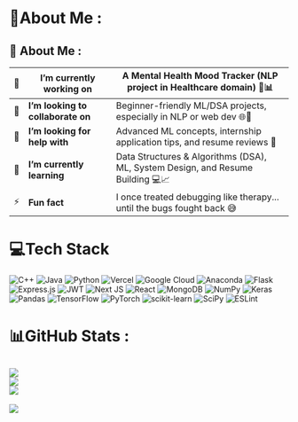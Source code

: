 # 💫About Me :
## 👋 About Me :

| 📌 |**I’m currently working on**     | A Mental Health Mood Tracker (NLP project in Healthcare domain) 🧠📊 |
|----|----------------------------------|-------------------------------------------------------------|
| 🤝 |**I’m looking to collaborate on**| Beginner-friendly ML/DSA projects, especially in NLP or web dev 🌐🤖 |
| 🙌 |**I’m looking for help with**    | Advanced ML concepts, internship application tips, and resume reviews 🚀 |
| 🌱 |**I’m currently learning**       | Data Structures & Algorithms (DSA), ML, System Design, and Resume Building 💻📈 |
| ⚡ |**Fun fact**                    | I once treated debugging like therapy... until the bugs fought back 😅 |




# 💻Tech Stack
![C++](https://img.shields.io/badge/c++-%2300599C.svg?style=for-the-badge&logo=c%2B%2B&logoColor=white) ![Java](https://img.shields.io/badge/java-%23ED8B00.svg?style=for-the-badge&logo=java&logoColor=white) ![Python](https://img.shields.io/badge/python-3670A0?style=for-the-badge&logo=python&logoColor=ffdd54) ![Vercel](https://img.shields.io/badge/vercel-%23000000.svg?style=for-the-badge&logo=vercel&logoColor=white) ![Google Cloud](https://img.shields.io/badge/Google%20Cloud-%234285F4.svg?style=for-the-badge&logo=google-cloud&logoColor=white) ![Anaconda](https://img.shields.io/badge/Anaconda-%2344A833.svg?style=for-the-badge&logo=anaconda&logoColor=white) ![Flask](https://img.shields.io/badge/flask-%23000.svg?style=for-the-badge&logo=flask&logoColor=white) ![Express.js](https://img.shields.io/badge/express.js-%23404d59.svg?style=for-the-badge&logo=express&logoColor=%2361DAFB) ![JWT](https://img.shields.io/badge/JWT-black?style=for-the-badge&logo=JSON%20web%20tokens) ![Next JS](https://img.shields.io/badge/Next-black?style=for-the-badge&logo=next.js&logoColor=white) ![React](https://img.shields.io/badge/react-%2320232a.svg?style=for-the-badge&logo=react&logoColor=%2361DAFB) ![MongoDB](https://img.shields.io/badge/MongoDB-%234ea94b.svg?style=for-the-badge&logo=mongodb&logoColor=white) ![NumPy](https://img.shields.io/badge/numpy-%23013243.svg?style=for-the-badge&logo=numpy&logoColor=white) ![Keras](https://img.shields.io/badge/Keras-%23D00000.svg?style=for-the-badge&logo=Keras&logoColor=white) ![Pandas](https://img.shields.io/badge/pandas-%23150458.svg?style=for-the-badge&logo=pandas&logoColor=white) ![TensorFlow](https://img.shields.io/badge/TensorFlow-%23FF6F00.svg?style=for-the-badge&logo=TensorFlow&logoColor=white) ![PyTorch](https://img.shields.io/badge/PyTorch-%23EE4C2C.svg?style=for-the-badge&logo=PyTorch&logoColor=white) ![scikit-learn](https://img.shields.io/badge/scikit--learn-%23F7931E.svg?style=for-the-badge&logo=scikit-learn&logoColor=white) ![SciPy](https://img.shields.io/badge/SciPy-%230C55A5.svg?style=for-the-badge&logo=scipy&logoColor=%white) ![ESLint](https://img.shields.io/badge/ESLint-4B3263?style=for-the-badge&logo=eslint&logoColor=white)


# 📊GitHub Stats :
![](https://github-readme-stats.vercel.app/api?username=lifeisfun19&theme=radical&hide_border=false&include_all_commits=false&count_private=false)<br/>
![](https://github-readme-streak-stats.herokuapp.com/?user=lifeisfun19&theme=radical&hide_border=false)<br/>
![](https://github-readme-stats.vercel.app/api/top-langs/?username=lifeisfun19&theme=radical&hide_border=false&include_all_commits=false&count_private=false&layout=compact)
---
[![](https://visitcount.itsvg.in/api?id=lifeisfun&icon=0&color=0)](https://visitcount.itsvg.in)
